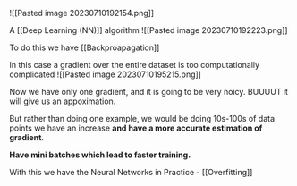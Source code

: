 ![[Pasted image 20230710192154.png]]

A [[Deep Learning (NN)]] algorithm
![[Pasted image 20230710192223.png]]


To do this we have [[Backproapagation]]

In this case a gradient over the entire dataset is too computationally complicated
![[Pasted image 20230710195215.png]]

Now we have only one gradient, and it is going to be very noicy. BUUUUT it will give us an appoximation.

But rather than doing one example, we would be doing 10s-100s of data points we have an increase **and have a more accurate estimation of gradient**.

**Have mini batches which lead to faster training.**


With this we have the Neural Networks in Practice - [[Overfitting]]


